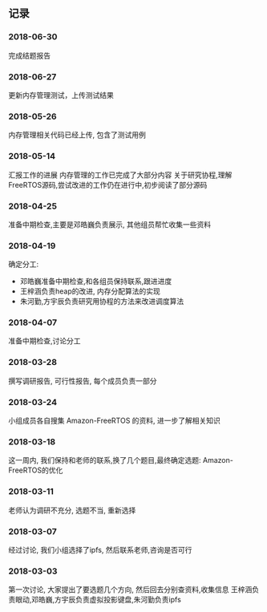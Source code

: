 ## 记录
### 2018-06-30
完成结题报告
### 2018-06-27
更新内存管理测试，上传测试结果
### 2018-05-26
内存管理相关代码已经上传, 包含了测试用例
### 2018-05-14

汇报工作的进展
内存管理的工作已完成了大部分内容
关于研究协程,理解FreeRTOS源码,尝试改进的工作仍在进行中,初步阅读了部分源码

### 2018-04-25
准备中期检查,主要是邓皓巍负责展示, 其他组员帮忙收集一些资料
### 2018-04-19
确定分工: 

* 邓皓巍准备中期检查,和各组员保持联系,跟进进度
* 王梓涵负责heap的改进, 内存分配算法的实现
* 朱河勤,方宇辰负责研究用协程的方法来改进调度算法

### 2018-04-07
准备中期检查,讨论分工

### 2018-03-28
撰写调研报告, 可行性报告, 每个成员负责一部分

### 2018-03-24
小组成员各自搜集 Amazon-FreeRTOS 的资料, 进一步了解相关知识

### 2018-03-18
这一周内, 我们保持和老师的联系,换了几个题目,最终确定选题: Amazon-FreeRTOS的优化

### 2018-03-11
老师认为调研不充分, 选题不当, 重新选择

### 2018-03-07
经过讨论, 我们小组选择了ipfs, 然后联系老师,咨询是否可行

### 2018-03-03
第一次讨论, 大家提出了要选题几个方向, 然后回去分别查资料,收集信息
王梓涵负责眼动,邓皓巍,方宇辰负责虚拟投影键盘,朱河勤负责ipfs


